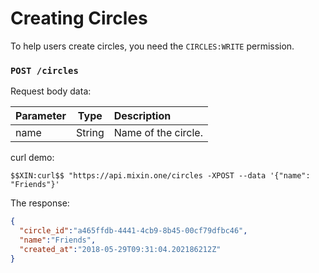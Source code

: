 # Creating Circles

To help users create circles, you need the `CIRCLES:WRITE` permission.

### `POST /circles`

Request body data:

| Parameter | Type | Description |
| :----- | :----: | :---- |
| name | String | Name of the circle. |

curl demo:

```
$$XIN:curl$$ "https://api.mixin.one/circles -XPOST --data '{"name": "Friends"}'
```

The response:

```json
{
  "circle_id":"a465ffdb-4441-4cb9-8b45-00cf79dfbc46",
  "name":"Friends",
  "created_at":"2018-05-29T09:31:04.202186212Z"
}
```